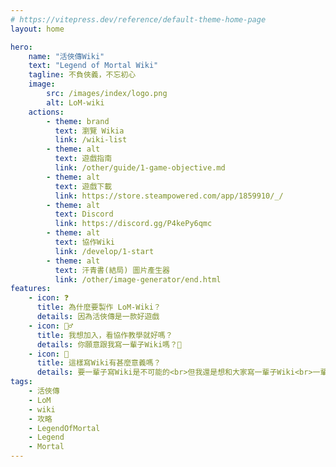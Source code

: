 ```yaml
---
# https://vitepress.dev/reference/default-theme-home-page
layout: home

hero:
    name: "活俠傳Wiki"
    text: "Legend of Mortal Wiki"
    tagline: 不負俠義，不忘初心
    image:
        src: /images/index/logo.png
        alt: LoM-wiki
    actions:
        - theme: brand
          text: 瀏覽 Wikia
          link: /wiki-list
        - theme: alt
          text: 遊戲指南
          link: /other/guide/1-game-objective.md
        - theme: alt
          text: 遊戲下載
          link: https://store.steampowered.com/app/1859910/_/
        - theme: alt
          text: Discord
          link: https://discord.gg/P4kePy6qmc
        - theme: alt
          text: 協作Wiki
          link: /develop/1-start
        - theme: alt
          text: 汗青書(結局) 圖片產生器
          link: /other/image-generator/end.html
features:
    - icon: ❓
      title: 為什麼要製作 LoM-Wiki？
      details: 因為活俠傳是一款好遊戲
    - icon: 🙋‍♂️
      title: 我想加入，看協作教學就好嗎？
      details: 你願意跟我寫一輩子Wiki嗎？👀
    - icon: 🌟
      title: 這樣寫Wiki有甚麼意義嗎？
      details: 要一輩子寫Wiki是不可能的<br>但我還是想和大家寫一輩子Wiki<br>一輩子都不會再分開！
tags:
    - 活俠傳
    - LoM
    - wiki
    - 攻略
    - LegendOfMortal
    - Legend
    - Mortal
---
```


<script setup>
import { onMounted } from 'vue';
import { withBase } from "vitepress";

onMounted(() => {
  const heroImage = document.querySelector('.image-container .VPImage');

  const character = document.createElement('img');
  character.id = 'character';
  character.src = withBase('/images/characters/special805/special.png');
  character.alt = 'Character';
  
  const characterRun = document.createElement('img');
  characterRun.id = 'character-run';
  characterRun.src = withBase('/images/characters/girl_3/laugh3.png');
  characterRun.alt = 'Character Running';
  characterRun.style.display = 'none';
  
  const characterFade = document.createElement('img');
  characterFade.id = 'character-fade';
  characterFade.src = withBase('/images/index/logo.png');
  characterFade.alt = 'Logo';
  characterFade.style.display = 'none';

  heroImage.parentElement.appendChild(character);
  heroImage.parentElement.appendChild(characterRun);
  heroImage.parentElement.appendChild(characterFade);

  character.addEventListener('animationend', function() {
    this.style.display = 'none';
    characterRun.style.display = 'block';
    characterRun.style.animationPlayState = 'running';
  });

  characterRun.addEventListener('animationend', function() {
    this.style.display = 'none';
    characterFade.style.display = 'block';
    characterFade.style.animationPlayState = 'running';
  });
})
</script>

<style>
@keyframes peek {
  0% { right: 30px; bottom: -600px; opacity: 1; transform: rotate(0deg); }
  20% { right: 30px; bottom: -300px; transform: rotate(0deg); }
  30% { transform: rotate(-20deg); }
  50% { transform: rotate(20deg); }
  70% { transform: rotate(-20deg); }
  80% { right: 30px; bottom: -300px; transform: rotate(0deg); }
  100% { right: 30px; bottom: -800px; opacity: 1; transform: rotate(0deg); }
}

@keyframes run {
  0% { right: -800px; bottom: -350px; }
  100% { right: 600%; bottom: -350px; }
}

@keyframes fade {
  0% { opacity: 0; }
  100% { opacity: 1; }
}
.image-container{
  clip-path: inset(-100px -100px -50px 20px);
}

.image-container .VPImage{
  display: none;
}

#character {
  position: fixed;
  right: 0px;
  bottom: 0px;
  opacity: 0;
  transform: rotate(0deg);
  transform-origin: bottom right;
  animation: peek 2.5s linear;
}

#character-run {
  position: fixed;
  right: -100px;
  bottom: 10px;
  display: none;
  animation: run 1.5s linear;
}

#character-fade {
  position: fixed;
  width: 300px;
  height: 300px;
  left: 50%;
  top: 50%;
  opacity: 1;
  transform: translate(-50%, -50%);
  display: none;
  animation: fade 0.5s linear;
}

@media (max-width: 960px){
  .image-container .VPImage{
    display: block;
  }
  #character{
    display: none;
  }
  #character-run{
    display: none;
  }
  #character-fade{
    display: none;
  }
}

</style>
